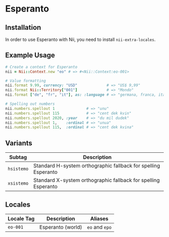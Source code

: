 <!-- This file has been generated. Source: languages/_template.md.erb -->

# Esperanto

## Installation

In order to use Esperanto with Nii, you need to install `nii-extra-locales`.

## Example Usage

``` ruby
# Create a context for Esperanto
nii = Nii::Context.new "eo" # => #<Nii::Context:eo-001>

# Value formatting
nii.format 9.99, currency: "USD"             # => "US$ 9,99"
nii.format Nii::Territory["001"]             # => "Mondo"
nii.format ["de", "fr", "it"], as: :language # => "germana, franca, itala"

# Spelling out numbers
nii.numbers.spellout 1              # => "unu"
nii.numbers.spellout 115            # => "cent dek kvin"
nii.numbers.spellout 2020, :year    # => "du mil dudek"
nii.numbers.spellout 1,    :ordinal # => "unua"
nii.numbers.spellout 115,  :ordinal # => "cent dek kvina"
```

## Variants

<table>
  <thead>
    <tr>
      <th>Subtag</th>
      <th>Description</th>
    </tr>
  </thead>
  <tbody>
    <tr>
      <td><code>hsistemo</code></td>
      <td>Standard H-system orthographic fallback for spelling Esperanto</td>
    </tr>
    <tr>
      <td><code>xsistemo</code></td>
      <td>Standard X-system orthographic fallback for spelling Esperanto</td>
    </tr>
  </tbody>
</table>

## Locales

<table>
  <thead>
    <tr>
      <th>Locale Tag</th>
      <th>Description</th>
      <th>Aliases</th>
    </tr>
  </thead>
  <tbody>
    <tr>
      <td><code>eo-001</code></td>
      <td>Esperanto (world)</td>
      <td><code>eo</code> and <code>epo</code></td>
    </tr>
  </tbody>
</table>


